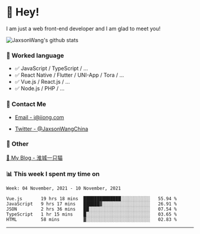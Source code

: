 # 👋 Hey!

I am just a web front-end developer and I am glad to meet you!

![JaxsonWang's github stats](https://github-readme-stats.vercel.app/api?username=JaxsonWang&&show_icons=true&&title_color=1abc9c&&icon_color=1abc9c)


### 📝 Worked language

- ✅ JavaScript / TypeScript / ...
- ✅ React Native / Flutter / UNI-App / Tora / ...
- ✅ Vue.js / React.js / ...
- ✅ Node.js / PHP / ...

### 📮 Contact Me

- [Email - i@iiong.com](mailto:i@iiong.com)

- [Twitter - @JaxsonWangChina](https://twitter.com/JaxsonWangChina)

### 🤪 Other

[📌 My Blog - 淮城一只猫](https://iiong.com)

### 📊 This week I spent my time on

<!--START_SECTION:waka-->
```text
Week: 04 November, 2021 - 10 November, 2021

Vue.js       19 hrs 18 mins  ██████████████░░░░░░░░░░░   55.94 % 
JavaScript   9 hrs 17 mins   ██████▓░░░░░░░░░░░░░░░░░░   26.91 % 
JSON         2 hrs 36 mins   ██░░░░░░░░░░░░░░░░░░░░░░░   07.54 % 
TypeScript   1 hr 15 mins    █░░░░░░░░░░░░░░░░░░░░░░░░   03.65 % 
HTML         58 mins         ▓░░░░░░░░░░░░░░░░░░░░░░░░   02.83 % 
```
<!--END_SECTION:waka-->

---
